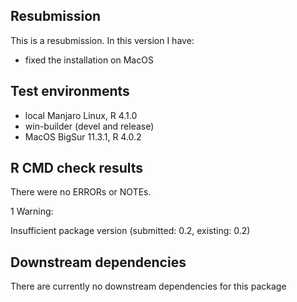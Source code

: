 ## Resubmission
This is a resubmission. In this version I have:

* fixed the installation on MacOS

## Test environments
* local Manjaro Linux, R 4.1.0
* win-builder (devel and release)
* MacOS BigSur 11.3.1, R 4.0.2

## R CMD check results
There were no ERRORs or NOTEs.

1 Warning:

Insufficient package version (submitted: 0.2, existing: 0.2)

## Downstream dependencies

There are currently no downstream dependencies for this package

